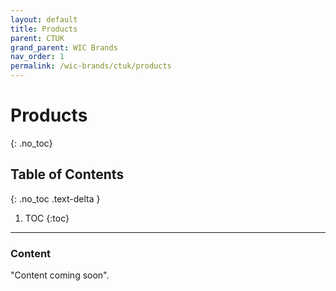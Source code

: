 ```yaml
---
layout: default
title: Products
parent: CTUK
grand_parent: WIC Brands
nav_order: 1
permalink: /wic-brands/ctuk/products
---
```


# Products
{: .no_toc}

## Table of Contents
{: .no_toc .text-delta }

1. TOC
{:toc}
---

### Content
"Content coming soon".
